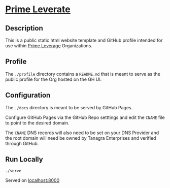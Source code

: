 # [Prime Leverate](https://primeleverage.org)

## Description

This is a public static html website template and GitHub profile intended for use within [Prime Leverage](https://primeleverage.org) Organizations.

## Profile

The `./profile` directory contains a `README.md` that is meant to serve as the public profile for the Org hosted on the GH UI.

## Configuration

The `./docs` directory is meant to be served by GitHub Pages.

Configure GitHub Pages via the GitHub Repo setttings and edit the `CNAME` file to point to the desired domain.

The `CNAME` DNS records will also need to be set on your DNS Provider and the root domain will need be owned by Tanagra Enterprises and verified through GitHub.

## Run Locally

```shell
./serve
```

Served on [localhost:8000](http://localhost:8000)
